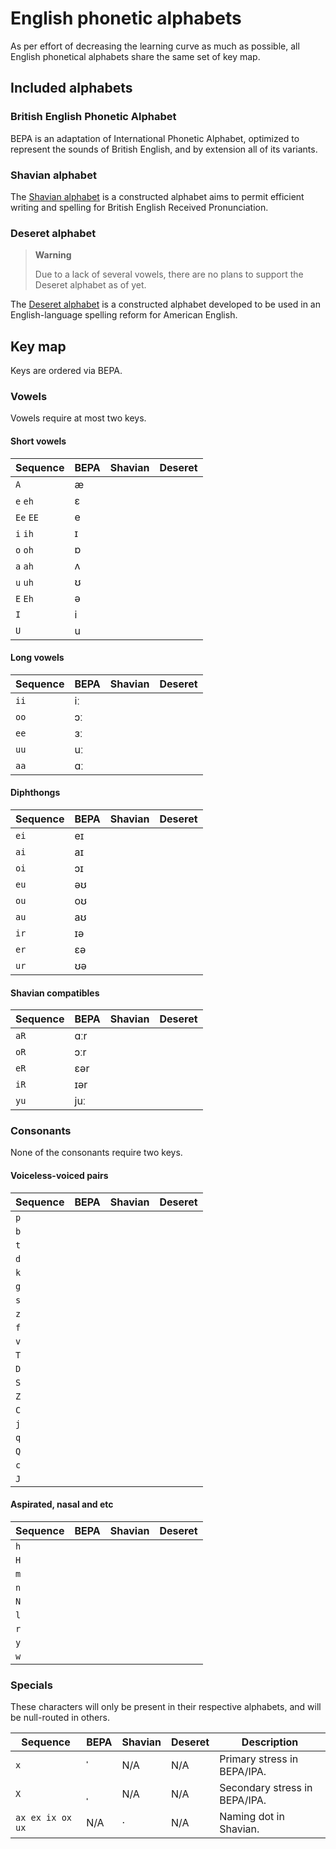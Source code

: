 # English phonetic alphabets
As per effort of decreasing the learning curve as much as possible, all English phonetical alphabets share the same set of key map.

## Included alphabets
### British English Phonetic Alphabet
BEPA is an adaptation of International Phonetic Alphabet, optimized to represent the sounds of British English, and by extension all of its variants.

### Shavian alphabet
The [Shavian alphabet](https://en.wikipedia.org/wiki/Shavian_alphabet) is a constructed alphabet aims to permit efficient writing and spelling for British English Received Pronunciation.

### Deseret alphabet
> **Warning**
> 
> Due to a lack of several vowels, there are no plans to support the Deseret alphabet as of yet.

The [Deseret alphabet](https://en.wikipedia.org/wiki/Deseret_alphabet) is a constructed alphabet developed to be used in an English-language spelling reform for American English.

## Key map
Keys are ordered via BEPA.

### Vowels
Vowels require at most two keys.

#### Short vowels
| Sequence | BEPA | Shavian | Deseret |
| -------- | ---- | ------- | ------- |
| `A` | æ |  |
| `e` `eh` | ɛ |  |
| `Ee` `EE` | e |  |
| `i` `ih` | ɪ |  |
| `o` `oh` | ɒ |  |
| `a` `ah` | ʌ |  |
| `u` `uh` | ʊ |  |
| `E` `Eh` | ə |  |
| `I` | i |  |
| `U` | u |  |

#### Long vowels
| Sequence | BEPA | Shavian | Deseret |
| -------- | ---- | ------- | ------- |
| `ii` | iː |  |
| `oo` | ɔː |  |
| `ee` | ɜː |  |
| `uu` | uː |  |
| `aa` | ɑː |  |

#### Diphthongs
| Sequence | BEPA | Shavian | Deseret |
| -------- | ---- | ------- | ------- |
| `ei` | eɪ |  |
| `ai` | aɪ |  |
| `oi` | ɔɪ |  |
| `eu` | əʊ |  |
| `ou` | oʊ |  |
| `au` | aʊ |  |
| `ir` | ɪə |  |
| `er` | ɛə |  |
| `ur` | ʊə |  |

#### Shavian compatibles
| Sequence | BEPA | Shavian | Deseret |
| -------- | ---- | ------- | ------- |
| `aR` | ɑːr |  |
| `oR` | ɔːr |  |
| `eR` | ɛər |  |
| `iR` | ɪər |  |
| `yu` | juː |  |

### Consonants
None of the consonants require two keys.

#### Voiceless-voiced pairs
| Sequence | BEPA | Shavian | Deseret |
| -------- | ---- | ------- | ------- |
| `p` |  |  |
| `b` |  |  |
| `t` |  |  |
| `d` |  |  |
| `k` |  |  |
| `g` |  |  |
| `s` |  |  |
| `z` |  |  |
| `f` |  |  |
| `v` |  |  |
| `T` |  |  |
| `D` |  |  |
| `S` |  |  |
| `Z` |  |  |
| `C` |  |  |
| `j` |  |  |
| `q` |  |  |
| `Q` |  |  |
| `c` |  |  |
| `J` |  |  |

#### Aspirated, nasal and etc
| Sequence | BEPA | Shavian | Deseret |
| -------- | ---- | ------- | ------- |
| `h` |  |  |
| `H` |  |  |
| `m` |  |  |
| `n` |  |  |
| `N` |  |  |
| `l` |  |  |
| `r` |  |  |
| `y` |  |  |
| `w` |  |  |

### Specials
These characters will only be present in their respective alphabets, and will be null-routed in others.

| Sequence | BEPA | Shavian | Deseret | Description |
| -------- | ---- | ------- | ------- | ----------- |
| `x` | ˈ | N/A | N/A | Primary stress in BEPA/IPA. |
| `X` | ˌ | N/A | N/A | Secondary stress in BEPA/IPA. |
| `ax ex ix ox ux` | N/A | · | N/A | Naming dot in Shavian. |